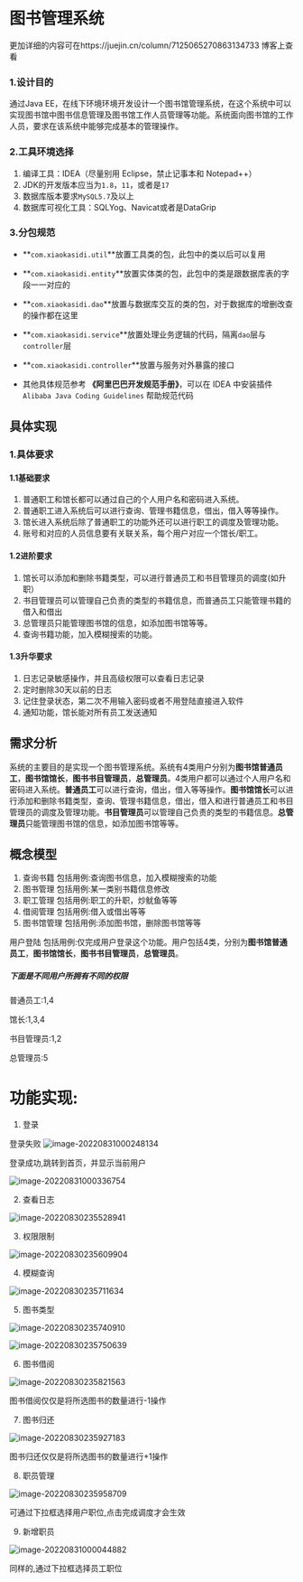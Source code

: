 # 图书管理系统

更加详细的内容可在https://juejin.cn/column/7125065270863134733 博客上查看

### 1.设计目的

通过Java EE，在线下环境环境开发设计一个图书馆管理系统，在这个系统中可以实现图书馆中图书信息管理及图书馆工作人员管理等功能。系统面向图书馆的工作人员，要求在该系统中能够完成基本的管理操作。

### 2.工具环境选择

1. 编译工具：IDEA（尽量别用 Eclipse，禁止记事本和 Notepad++）
2. JDK的开发版本应当为`1.8`，`11`，或者是`17`
3. 数据库版本要求`MySQL5.7`及以上
4. 数据库可视化工具：SQLYog、Navicat或者是DataGrip

### 3.分包规范

- **`com.xiaokasidi.util`**放置工具类的包，此包中的类以后可以复用

- **`com.xiaokasidi.entity`**放置实体类的包，此包中的类是跟数据库表的字段一一对应的

- **`com.xiaokasidi.dao`**放置与数据库交互的类的包，对于数据库的增删改查的操作都在这里

- **`com.xiaokasidi.service`**放置处理业务逻辑的代码，隔离`dao`层与`controller`层

- **`com.xiaokasidi.controller`**放置与服务对外暴露的接口

- 其他具体规范参考 **《阿里巴巴开发规范手册》**，可以在 IDEA 中安装插件`Alibaba Java Coding Guidelines` 帮助规范代码

## 具体实现

### 1.具体要求

#### 1.1基础要求

1. 普通职工和馆长都可以通过自己的个人用户名和密码进入系统。
2. 普通职工进入系统后可以进行查询、管理书籍信息，借出，借入等等操作。
3. 馆长进入系统后除了普通职工的功能外还可以进行职工的调度及管理功能。
4. 账号和对应的人员信息要有关联关系，每个用户对应一个馆长/职工。

#### 1.2进阶要求

1. 馆长可以添加和删除书籍类型，可以进行普通员工和书目管理员的调度(如升职）
2. 书目管理员可以管理自己负责的类型的书籍信息，而普通员工只能管理书籍的借入和借出
3. 总管理员只能管理图书馆的信息，如添加图书馆等等。
4. 查询书籍功能，加入模糊搜索的功能。

#### 1.3升华要求

1. 日志记录敏感操作，并且高级权限可以查看日志记录
2. 定时删除30天以前的日志
3. 记住登录状态，第二次不用输入密码或者不用登陆直接进入软件
4. 通知功能，馆长能对所有员工发送通知

## 需求分析

系统的主要目的是实现一个图书管理系统。系统有4类用户分别为**图书馆普通员工**，**图书馆馆长**，**图书书目管理员**，**总管理员**。4类用户都可以通过个人用户名和密码进入系统。**普通员工**可以进行查询，借出，借入等等操作。**图书馆馆长**可以进行添加和删除书籍类型，查询、管理书籍信息，借出，借入和进行普通员工和书目管理员的调度及管理功能。**书目管理员**可以管理自己负责的类型的书籍信息。**总管理员**只能管理图书馆的信息，如添加图书馆等等。

## 概念模型

1. 查询书籍 包括用例:查询图书信息，加入模糊搜索的功能
2. 图书管理 包括用例:某一类别书籍信息修改
3. 职工管理 包括用例:职工的升职，炒鱿鱼等等
4. 借阅管理 包括用例:借入或借出等等
5. 图书馆管理 包括用例:添加图书馆，删除图书馆等等

用户登陆 包括用例:仅完成用户登录这个功能。用户包括4类，分别为**图书馆普通员工**，**图书馆馆长**，**图书书目管理员**，**总管理员**。

##### 下面是不同用户所拥有不同的权限

普通员工:1,4

馆长:1,3,4

书目管理员:1,2

总管理员:5

# 功能实现:

1. 登录

登录失败
![image-20220831000248134](https://user-images.githubusercontent.com/95353331/187810041-38637f28-9b85-44a9-9e12-f070aac5003a.png)

登录成功,跳转到首页，并显示当前用户

![image-20220831000336754](C:\Users\24731\AppData\Roaming\Typora\typora-user-images\image-20220831000336754.png)

2. 查看日志

![image-20220830235528941](C:\Users\24731\AppData\Roaming\Typora\typora-user-images\image-20220830235528941.png)

3. 权限限制

![image-20220830235609904](C:\Users\24731\AppData\Roaming\Typora\typora-user-images\image-20220830235609904.png)

4. 模糊查询

![image-20220830235711634](C:\Users\24731\AppData\Roaming\Typora\typora-user-images\image-20220830235711634.png)

5. 图书类型

![image-20220830235740910](C:\Users\24731\AppData\Roaming\Typora\typora-user-images\image-20220830235740910.png)

![image-20220830235750639](C:\Users\24731\AppData\Roaming\Typora\typora-user-images\image-20220830235750639.png)

6. 图书借阅

![image-20220830235821563](C:\Users\24731\AppData\Roaming\Typora\typora-user-images\image-20220830235821563.png)

图书借阅仅仅是将所选图书的数量进行-1操作

7. 图书归还

![image-20220830235927183](C:\Users\24731\AppData\Roaming\Typora\typora-user-images\image-20220830235927183.png)

图书归还仅仅是将所选图书的数量进行+1操作

8. 职员管理

![image-20220830235958709](C:\Users\24731\AppData\Roaming\Typora\typora-user-images\image-20220830235958709.png)

可通过下拉框选择用户职位,点击完成调度才会生效

9. 新增职员

![image-20220831000044882](C:\Users\24731\AppData\Roaming\Typora\typora-user-images\image-20220831000044882.png)

同样的,通过下拉框选择员工职位

